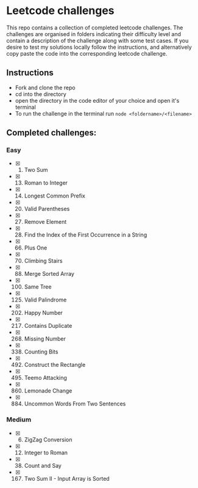 # Leetcode challenges
This repo contains a collection of completed leetcode challenges. The challenges are organised in folders indicating their difficulty level and contain a description of the challenge along with some test cases. If you desire to test my solutions locally follow the instructions, and alternatively copy paste the code into the corresponding leetcode challenge.

## Instructions
- Fork and clone the repo
- cd into the directory
- open the directory in the code editor of your choice and open it's terminal
- To run the challenge in the terminal run `node <foldername>/<filename>`

## Completed challenges:
### Easy
- [X] 1. Two Sum
- [X] 13. Roman to Integer
- [X] 14. Longest Common Prefix
- [X] 20. Valid Parentheses
- [X] 27. Remove Element
- [X] 28. Find the Index of the First Occurrence in a String
- [X] 66. Plus One
- [X] 70. Climbing Stairs
- [X] 88. Merge Sorted Array
- [X] 100. Same Tree
- [X] 125. Valid Palindrome
- [X] 202. Happy Number
- [X] 217. Contains Duplicate
- [X] 268. Missing Number
- [X] 338. Counting Bits
- [X] 492. Construct the Rectangle
- [X] 495. Teemo Attacking
- [X] 860. Lemonade Change
- [X] 884. Uncommon Words From Two Sentences

### Medium
- [X] 6. ZigZag Conversion
- [X] 12. Integer to Roman
- [X] 38. Count and Say
- [X] 167. Two Sum II - Input Array is Sorted